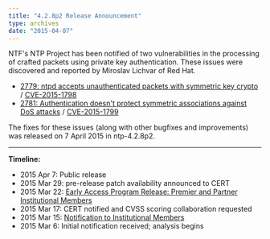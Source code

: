 ```yaml
---
title: "4.2.8p2 Release Announcement"
type: archives
date: "2015-04-07"
---
```


NTF's NTP Project has been notified of two vulnerabilities in the processing of crafted packets using private key authentication. These issues were discovered and reported by Miroslav Lichvar of Red Hat. 

* [2779: ntpd accepts unauthenticated packets with symmetric key crypto](/support/securitynotice/ntpbug2779/) / [CVE-2015-1798](https://nvd.nist.gov/vuln/detail/CVE-2015-1798)
* [2781: Authentication doesn't protect symmetric associations against DoS attacks](/support/securitynotice/ntpbug2781/) / [CVE-2015-1799](https://nvd.nist.gov/vuln/detail/CVE-2015-1799)

The fixes for these issues (along with other bugfixes and improvements) was released on 7 April 2015 in ntp-4.2.8p2. 

* * *

**Timeline:**

* 2015 Apr 7: Public release
* 2015 Mar 29: pre-release patch availability announced to CERT
* 2015 Mar 22: [Early Access Program Release: Premier and Partner Institutional Members](https://www.nwtime.org/membership/benefits/)
* 2015 Mar 17: CERT notified and CVSS scoring collaboration requested
* 2015 Mar 15: [Notification to Institutional Members](https://www.nwtime.org/membership/benefits/)
* 2015 Mar 6: Initial notification received; analysis begins